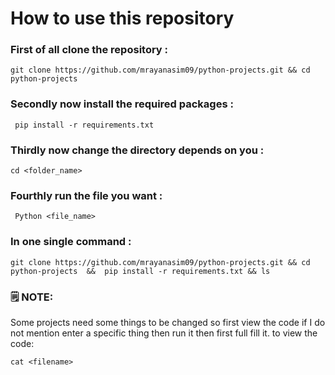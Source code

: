 # How to  use this repository

### First of all clone the repository :

```
git clone https://github.com/mrayanasim09/python-projects.git && cd python-projects 
```

### Secondly now install the required packages :

```
 pip install -r requirements.txt
```

### Thirdly now change the directory depends on you :

```
cd <folder_name>
```

### Fourthly run the file you want :

```
 Python <file_name>
```
### In one single command :

```
git clone https://github.com/mrayanasim09/python-projects.git && cd python-projects  &&  pip install -r requirements.txt && ls
```

### 🗒 NOTE:

Some projects need some things to be changed so first view the code if I do not mention enter a specific thing then run it then first full fill it. 
to view the code:

```
cat <filename>
```

